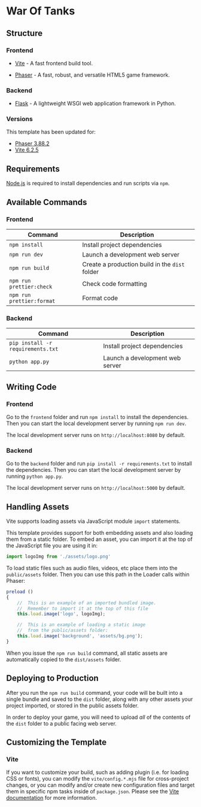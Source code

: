 # War Of Tanks
## Structure

### Frontend
- [Vite](https://vitejs.dev/) - A fast frontend build tool.

- [Phaser](https://phaser.io/) - A fast, robust, and versatile HTML5 game framework.

### Backend
- [Flask](https://flask.palletsprojects.com/en/2.0.x/) - A lightweight WSGI web application framework in Python.

### Versions

This template has been updated for:

- [Phaser 3.88.2](https://github.com/phaserjs/phaser)
- [Vite 6.2.5](https://github.com/vitejs/vite)

<!-- ![screenshot](screenshot.png) -->

## Requirements

[Node.js](https://nodejs.org) is required to install dependencies and run scripts via `npm`.

## Available Commands
### Frontend
| Command | Description |
|---------|-------------|
| `npm install` | Install project dependencies |
| `npm run dev` | Launch a development web server |
| `npm run build` | Create a production build in the `dist` folder |
| `npm run prettier:check` | Check code formatting |
| `npm run prettier:format` | Format code |

### Backend
| Command | Description |
|---------|-------------|
| `pip install -r requirements.txt` | Install project dependencies |
| `python app.py` | Launch a development web server |


## Writing Code
### Frontend
Go to the `frontend` folder and run `npm install` to install the dependencies. Then you can start the local development server by running `npm run dev`.

The local development server runs on `http://localhost:8080` by default.

### Backend
Go to the `backend` folder and run `pip install -r requirements.txt` to install the dependencies. Then you can start the local development server by running `python app.py`. 

The local development server runs on `http://localhost:5000` by default.

## Handling Assets

Vite supports loading assets via JavaScript module `import` statements.

This template provides support for both embedding assets and also loading them from a static folder. To embed an asset, you can import it at the top of the JavaScript file you are using it in:

```js
import logoImg from './assets/logo.png'
```

To load static files such as audio files, videos, etc place them into the `public/assets` folder. Then you can use this path in the Loader calls within Phaser:

```js
preload ()
{
    //  This is an example of an imported bundled image.
    //  Remember to import it at the top of this file
    this.load.image('logo', logoImg);

    //  This is an example of loading a static image
    //  from the public/assets folder:
    this.load.image('background', 'assets/bg.png');
}
```

When you issue the `npm run build` command, all static assets are automatically copied to the `dist/assets` folder.

## Deploying to Production

After you run the `npm run build` command, your code will be built into a single bundle and saved to the `dist` folder, along with any other assets your project imported, or stored in the public assets folder.

In order to deploy your game, you will need to upload *all* of the contents of the `dist` folder to a public facing web server.

## Customizing the Template

### Vite

If you want to customize your build, such as adding plugin (i.e. for loading CSS or fonts), you can modify the `vite/config.*.mjs` file for cross-project changes, or you can modify and/or create new configuration files and target them in specific npm tasks inside of `package.json`. Please see the [Vite documentation](https://vitejs.dev/) for more information.
